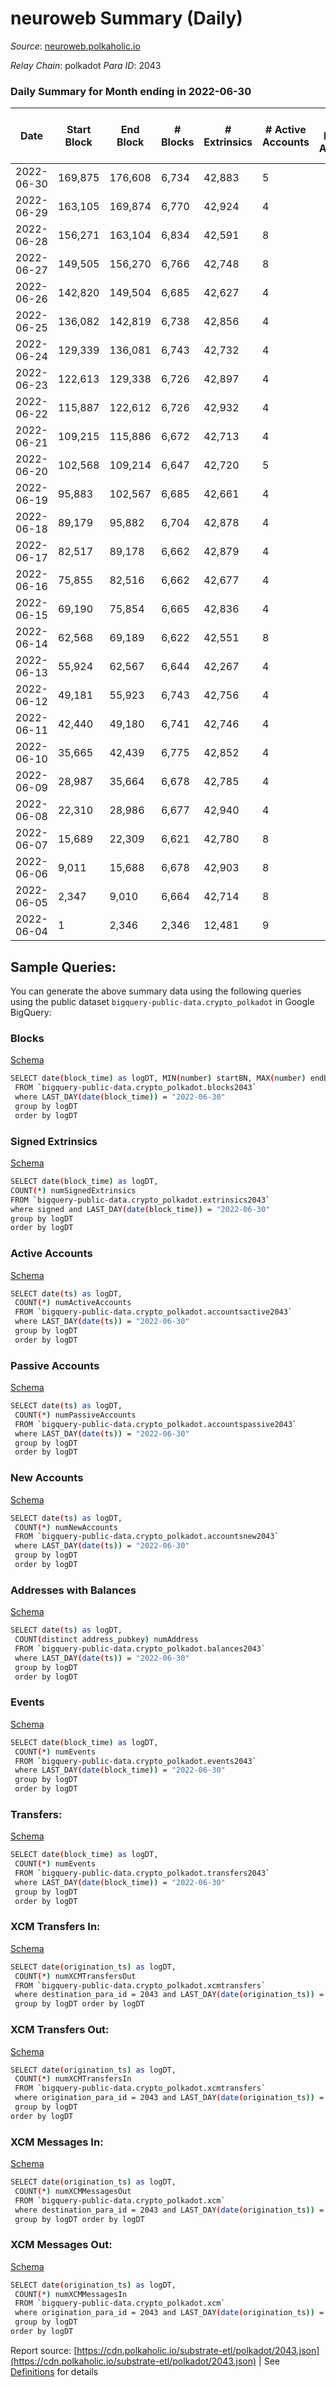 # neuroweb Summary (Daily)

_Source_: [neuroweb.polkaholic.io](https://neuroweb.polkaholic.io)

*Relay Chain*: polkadot
*Para ID*: 2043



### Daily Summary for Month ending in 2022-06-30


| Date    | Start Block | End Block | # Blocks | # Extrinsics | # Active Accounts | # Passive Accounts | # New Accounts | # Addresses | # Events  | # Transfers ($USD) | # XCM Transfers In ($USD) | # XCM Transfers Out ($USD) | # XCM In | # XCM Out | Issues |
|---------|-------------|-----------|----------|--------------|-------------------|--------------------|----------------|-------------|-----------|--------------------|---------------------------|----------------------------|----------|-----------|--------|
| 2022-06-30 | 169,875 | 176,608 | 6,734 | 42,883 | 5 |  |  | 11 | 131,556 | 32,318  |   |   |  |  |  |
| 2022-06-29 | 163,105 | 169,874 | 6,770 | 42,924 | 4 |  |  | 11 | 131,499 | 32,107  |   |   |  |  |  |
| 2022-06-28 | 156,271 | 163,104 | 6,834 | 42,591 | 8 |  |  | 11 | 131,030 | 32,176  |   |   |  |  |  |
| 2022-06-27 | 149,505 | 156,270 | 6,766 | 42,748 | 8 |  |  | 11 | 130,912 | 31,881  |   |   |  |  |  |
| 2022-06-26 | 142,820 | 149,504 | 6,685 | 42,627 | 4 |  |  | 11 | 130,627 | 31,999  |   |   |  |  |  |
| 2022-06-25 | 136,082 | 142,819 | 6,738 | 42,856 | 4 |  |  | 11 | 131,376 | 32,184  |   |   |  |  |  |
| 2022-06-24 | 129,339 | 136,081 | 6,743 | 42,732 | 4 |  |  | 11 | 131,052 | 32,098  |   |   |  |  |  |
| 2022-06-23 | 122,613 | 129,338 | 6,726 | 42,897 | 4 |  |  | 11 | 131,409 | 32,160  |   |   |  |  |  |
| 2022-06-22 | 115,887 | 122,612 | 6,726 | 42,932 | 4 |  |  | 11 | 131,546 | 32,226  |   |   |  |  |  |
| 2022-06-21 | 109,215 | 115,886 | 6,672 | 42,713 | 4 |  |  | 11 | 130,841 | 32,067  |   |   |  |  |  |
| 2022-06-20 | 102,568 | 109,214 | 6,647 | 42,720 | 5 |  |  | 11 | 130,892 | 32,152  |   |   |  |  |  |
| 2022-06-19 | 95,883 | 102,567 | 6,685 | 42,661 | 4 |  |  | 11 | 130,575 | 31,880  |   |   |  |  |  |
| 2022-06-18 | 89,179 | 95,882 | 6,704 | 42,878 | 4 |  |  | 11 | 131,401 | 32,233  |   |   |  |  |  |
| 2022-06-17 | 82,517 | 89,178 | 6,662 | 42,879 | 4 |  |  | 11 | 131,381 | 32,295  |   |   |  |  |  |
| 2022-06-16 | 75,855 | 82,516 | 6,662 | 42,677 | 4 |  |  | 11 | 130,679 | 31,998  |   |   |  |  |  |
| 2022-06-15 | 69,190 | 75,854 | 6,665 | 42,836 | 4 |  |  | 11 | 131,038 | 32,032  |   |   |  |  |  |
| 2022-06-14 | 62,568 | 69,189 | 6,622 | 42,551 | 8 |  |  | 11 | 130,341 | 31,991  |   |   |  |  |  |
| 2022-06-13 | 55,924 | 62,567 | 6,644 | 42,267 | 4 |  |  | 11 | 129,679 | 31,854  |   |   |  |  |  |
| 2022-06-12 | 49,181 | 55,923 | 6,743 | 42,756 | 4 |  |  | 11 | 131,092 | 32,090  |   |   |  |  |  |
| 2022-06-11 | 42,440 | 49,180 | 6,741 | 42,746 | 4 |  |  | 11 | 131,030 | 32,052  |   |   |  |  |  |
| 2022-06-10 | 35,665 | 42,439 | 6,775 | 42,852 | 4 |  |  | 11 | 131,448 | 32,190  |   |   |  |  |  |
| 2022-06-09 | 28,987 | 35,664 | 6,678 | 42,785 | 4 |  |  | 11 | 130,899 | 31,970  |   |   |  |  |  |
| 2022-06-08 | 22,310 | 28,986 | 6,677 | 42,940 | 4 |  |  | 11 | 131,352 | 32,114  |   |   |  |  |  |
| 2022-06-07 | 15,689 | 22,309 | 6,621 | 42,780 | 8 |  |  | 11 | 130,755 | 31,949  |   |   |  |  |  |
| 2022-06-06 | 9,011 | 15,688 | 6,678 | 42,903 | 8 |  |  | 11 | 131,376 | 32,211  |   |   |  |  |  |
| 2022-06-05 | 2,347 | 9,010 | 6,664 | 42,714 | 8 |  |  | 11 | 130,682 | 31,922  |   |   |  |  |  |
| 2022-06-04 | 1 | 2,346 | 2,346 | 12,481 | 9 |  |  | 11 | 39,004 | 9,336  |   |   |  |  |  |

## Sample Queries:
You can generate the above summary data using the following queries using the public dataset `bigquery-public-data.crypto_polkadot` in Google BigQuery:


### Blocks 

[Schema](https://github.com/colorfulnotion/substrate-etl/blob/main/schema/blocks.json)

```bash
SELECT date(block_time) as logDT, MIN(number) startBN, MAX(number) endBN, COUNT(*) numBlocks 
 FROM `bigquery-public-data.crypto_polkadot.blocks2043`  
 where LAST_DAY(date(block_time)) = "2022-06-30" 
 group by logDT 
 order by logDT
```

### Signed Extrinsics 

[Schema](https://github.com/colorfulnotion/substrate-etl/blob/main/schema/extrinsics.json)

```bash
SELECT date(block_time) as logDT, 
COUNT(*) numSignedExtrinsics 
FROM `bigquery-public-data.crypto_polkadot.extrinsics2043`  
where signed and LAST_DAY(date(block_time)) = "2022-06-30" 
group by logDT 
order by logDT
```

### Active Accounts 

[Schema](https://github.com/colorfulnotion/substrate-etl/blob/main/schema/accountsactive.json)

```bash
SELECT date(ts) as logDT, 
 COUNT(*) numActiveAccounts 
 FROM `bigquery-public-data.crypto_polkadot.accountsactive2043` 
 where LAST_DAY(date(ts)) = "2022-06-30" 
 group by logDT 
 order by logDT
```

### Passive Accounts 

[Schema](https://github.com/colorfulnotion/substrate-etl/blob/main/schema/accountspassive.json)

```bash
SELECT date(ts) as logDT, 
 COUNT(*) numPassiveAccounts 
 FROM `bigquery-public-data.crypto_polkadot.accountspassive2043` 
 where LAST_DAY(date(ts)) = "2022-06-30" 
 group by logDT 
 order by logDT
```

### New Accounts 

[Schema](https://github.com/colorfulnotion/substrate-etl/blob/main/schema/accountsnew.json)

```bash
SELECT date(ts) as logDT, 
 COUNT(*) numNewAccounts 
 FROM `bigquery-public-data.crypto_polkadot.accountsnew2043` 
 where LAST_DAY(date(ts)) = "2022-06-30" 
 group by logDT
 order by logDT
```

### Addresses with Balances 

[Schema](https://github.com/colorfulnotion/substrate-etl/blob/main/schema/balances.json)

```bash
SELECT date(ts) as logDT,
 COUNT(distinct address_pubkey) numAddress 
 FROM `bigquery-public-data.crypto_polkadot.balances2043` 
 where LAST_DAY(date(ts)) = "2022-06-30" 
 group by logDT 
 order by logDT
```

### Events 

[Schema](https://github.com/colorfulnotion/substrate-etl/blob/main/schema/events.json)

```bash
SELECT date(block_time) as logDT, 
 COUNT(*) numEvents 
 FROM `bigquery-public-data.crypto_polkadot.events2043` 
 where LAST_DAY(date(block_time)) = "2022-06-30" 
 group by logDT 
 order by logDT
```

### Transfers:

[Schema](https://github.com/colorfulnotion/substrate-etl/blob/main/schema/transfers.json)

```bash
SELECT date(block_time) as logDT, 
 COUNT(*) numEvents 
 FROM `bigquery-public-data.crypto_polkadot.transfers2043` 
 where LAST_DAY(date(block_time)) = "2022-06-30" 
 group by logDT 
 order by logDT
```

### XCM Transfers In: 

[Schema](https://github.com/colorfulnotion/substrate-etl/blob/main/schema/xcmtransfers.json)

```bash
SELECT date(origination_ts) as logDT, 
 COUNT(*) numXCMTransfersOut 
 FROM `bigquery-public-data.crypto_polkadot.xcmtransfers` 
 where destination_para_id = 2043 and LAST_DAY(date(origination_ts)) = "2022-06-30" 
 group by logDT order by logDT
```

### XCM Transfers Out: 

[Schema](https://github.com/colorfulnotion/substrate-etl/blob/main/schema/xcmtransfers.json)

```bash
SELECT date(origination_ts) as logDT, 
 COUNT(*) numXCMTransfersIn 
 FROM `bigquery-public-data.crypto_polkadot.xcmtransfers` 
 where origination_para_id = 2043 and LAST_DAY(date(origination_ts)) = "2022-06-30" 
 group by logDT 
order by logDT
```

### XCM Messages In: 

[Schema](https://github.com/colorfulnotion/substrate-etl/blob/main/schema/xcm.json)

```bash
SELECT date(origination_ts) as logDT, 
 COUNT(*) numXCMMessagesOut 
 FROM `bigquery-public-data.crypto_polkadot.xcm` 
 where destination_para_id = 2043 and LAST_DAY(date(origination_ts)) = "2022-06-30" 
 group by logDT order by logDT
```

### XCM Messages Out: 

[Schema](https://github.com/colorfulnotion/substrate-etl/blob/main/schema/xcm.json)

```bash
SELECT date(origination_ts) as logDT, 
 COUNT(*) numXCMMessagesIn 
 FROM `bigquery-public-data.crypto_polkadot.xcm` 
 where origination_para_id = 2043 and LAST_DAY(date(origination_ts)) = "2022-06-30" 
 group by logDT 
order by logDT
```


Report source: [https://cdn.polkaholic.io/substrate-etl/polkadot/2043.json](https://cdn.polkaholic.io/substrate-etl/polkadot/2043.json) | See [Definitions](/DEFINITIONS.md) for details
